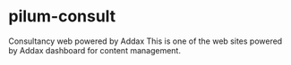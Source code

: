 # pilum-consult
Consultancy web powered by Addax
 This is one of the web sites powered by Addax dashboard for content management.
